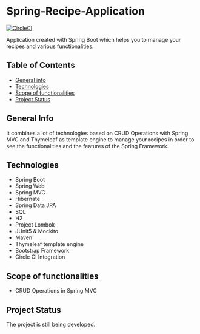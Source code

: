 # Spring-Recipe-Application

[![CircleCI](https://circleci.com/gh/circleci/circleci-docs.svg?style=svg)](https://circleci.com/gh/AndreasPr/Spring-Recipe-Application)  

Application created with Spring Boot which helps you to manage your recipes and various functionalities.  
## Table of Contents

* [General info](#general-info)
* [Technologies](#technologies)
* [Scope of functionalities](#scope-of-functionalities)
* [Project Status](#project-status)

## General Info
It combines a lot of technologies based on CRUD Operations with Spring MVC and Thymeleaf as template engine to manage your recipes in order to see the functionalities and the features of the Spring Framework.

## Technologies
* Spring Boot
* Spring Web
* Spring MVC 
* Hibernate
* Spring Data JPA
* SQL
* H2
* Project Lombok
* JUnit5 & Mockito
* Maven
* Thymeleaf template engine
* Bootstrap Framework
* Circle CI Integration

## Scope of functionalities
* CRUD Operations in Spring MVC

## Project Status
The project is still being developed.
